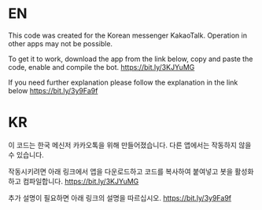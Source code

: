 # EN
This code was created for the Korean messenger KakaoTalk. Operation in other apps may not be possible.

To get it to work, download the app from the link below, copy and paste the code, enable and compile the bot.
https://bit.ly/3KJYuMG

If you need further explanation please follow the explanation in the link below
https://bit.ly/3y9Fa9f


# KR
이 코드는 한국 메신저 카카오톡을 위해 만들어졌습니다. 다른 앱에서는 작동하지 않을 수 있습니다.

작동시키려면 아래 링크에서 앱을 다운로드하고 코드를 복사하여 붙여넣고 봇을 활성화하고 컴파일합니다.
https://bit.ly/3KJYuMG

추가 설명이 필요하면 아래 링크의 설명을 따르십시오.
https://bit.ly/3y9Fa9f
